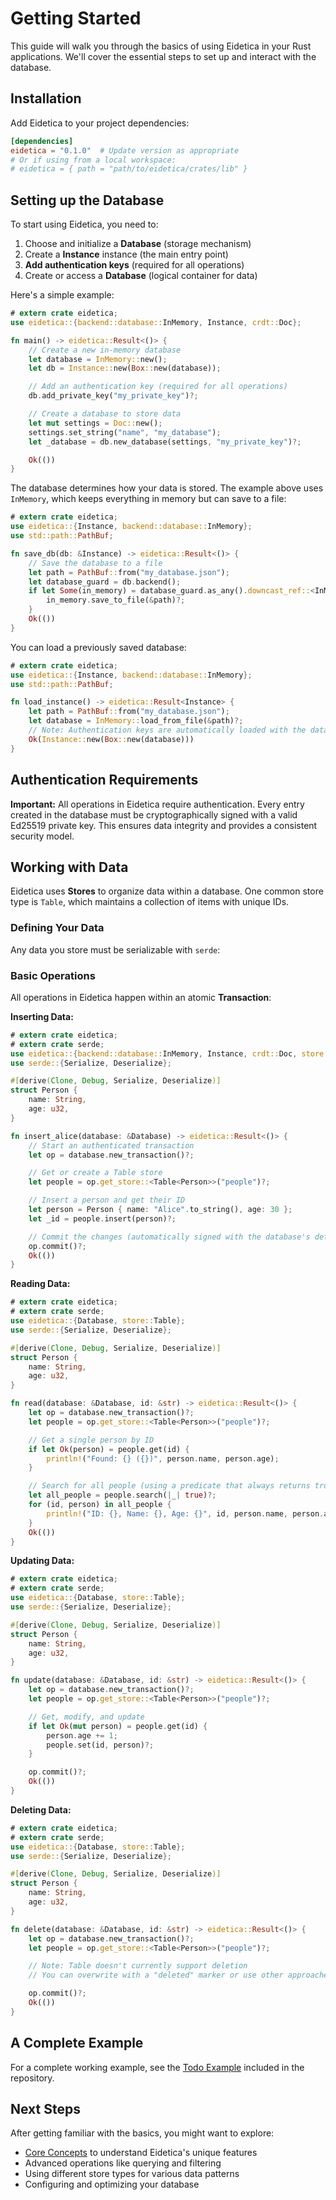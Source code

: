 # Getting Started

This guide will walk you through the basics of using Eidetica in your Rust applications. We'll cover the essential steps to set up and interact with the database.

## Installation

<!-- TODO: Add proper installation instructions once published -->

Add Eidetica to your project dependencies:

```toml
[dependencies]
eidetica = "0.1.0"  # Update version as appropriate
# Or if using from a local workspace:
# eidetica = { path = "path/to/eidetica/crates/lib" }
```

## Setting up the Database

To start using Eidetica, you need to:

1. Choose and initialize a **Database** (storage mechanism)
2. Create a **Instance** instance (the main entry point)
3. **Add authentication keys** (required for all operations)
4. Create or access a **Database** (logical container for data)

Here's a simple example:

```rust
# extern crate eidetica;
use eidetica::{backend::database::InMemory, Instance, crdt::Doc};

fn main() -> eidetica::Result<()> {
    // Create a new in-memory database
    let database = InMemory::new();
    let db = Instance::new(Box::new(database));

    // Add an authentication key (required for all operations)
    db.add_private_key("my_private_key")?;

    // Create a database to store data
    let mut settings = Doc::new();
    settings.set_string("name", "my_database");
    let _database = db.new_database(settings, "my_private_key")?;

    Ok(())
}
```

The database determines how your data is stored. The example above uses `InMemory`, which keeps everything in memory but can save to a file:

```rust
# extern crate eidetica;
use eidetica::{Instance, backend::database::InMemory};
use std::path::PathBuf;

fn save_db(db: &Instance) -> eidetica::Result<()> {
    // Save the database to a file
    let path = PathBuf::from("my_database.json");
    let database_guard = db.backend();
    if let Some(in_memory) = database_guard.as_any().downcast_ref::<InMemory>() {
        in_memory.save_to_file(&path)?;
    }
    Ok(())
}
```

You can load a previously saved database:

```rust
# extern crate eidetica;
use eidetica::{Instance, backend::database::InMemory};
use std::path::PathBuf;

fn load_instance() -> eidetica::Result<Instance> {
    let path = PathBuf::from("my_database.json");
    let database = InMemory::load_from_file(&path)?;
    // Note: Authentication keys are automatically loaded with the database if they exist
    Ok(Instance::new(Box::new(database)))
}
```

## Authentication Requirements

**Important:** All operations in Eidetica require authentication. Every entry created in the database must be cryptographically signed with a valid Ed25519 private key. This ensures data integrity and provides a consistent security model.

## Working with Data

Eidetica uses **Stores** to organize data within a database. One common store type is `Table`, which maintains a collection of items with unique IDs.

### Defining Your Data

Any data you store must be serializable with `serde`:

### Basic Operations

All operations in Eidetica happen within an atomic **Transaction**:

**Inserting Data:**

```rust
# extern crate eidetica;
# extern crate serde;
use eidetica::{backend::database::InMemory, Instance, crdt::Doc, store::Table, Database};
use serde::{Serialize, Deserialize};

#[derive(Clone, Debug, Serialize, Deserialize)]
struct Person {
    name: String,
    age: u32,
}

fn insert_alice(database: &Database) -> eidetica::Result<()> {
    // Start an authenticated transaction
    let op = database.new_transaction()?;

    // Get or create a Table store
    let people = op.get_store::<Table<Person>>("people")?;

    // Insert a person and get their ID
    let person = Person { name: "Alice".to_string(), age: 30 };
    let _id = people.insert(person)?;

    // Commit the changes (automatically signed with the database's default key)
    op.commit()?;
    Ok(())
}
```

**Reading Data:**

```rust
# extern crate eidetica;
# extern crate serde;
use eidetica::{Database, store::Table};
use serde::{Serialize, Deserialize};

#[derive(Clone, Debug, Serialize, Deserialize)]
struct Person {
    name: String,
    age: u32,
}

fn read(database: &Database, id: &str) -> eidetica::Result<()> {
    let op = database.new_transaction()?;
    let people = op.get_store::<Table<Person>>("people")?;

    // Get a single person by ID
    if let Ok(person) = people.get(id) {
        println!("Found: {} ({})", person.name, person.age);
    }

    // Search for all people (using a predicate that always returns true)
    let all_people = people.search(|_| true)?;
    for (id, person) in all_people {
        println!("ID: {}, Name: {}, Age: {}", id, person.name, person.age);
    }
    Ok(())
}
```

**Updating Data:**

```rust
# extern crate eidetica;
# extern crate serde;
use eidetica::{Database, store::Table};
use serde::{Serialize, Deserialize};

#[derive(Clone, Debug, Serialize, Deserialize)]
struct Person {
    name: String,
    age: u32,
}

fn update(database: &Database, id: &str) -> eidetica::Result<()> {
    let op = database.new_transaction()?;
    let people = op.get_store::<Table<Person>>("people")?;

    // Get, modify, and update
    if let Ok(mut person) = people.get(id) {
        person.age += 1;
        people.set(id, person)?;
    }

    op.commit()?;
    Ok(())
}
```

**Deleting Data:**

```rust
# extern crate eidetica;
# extern crate serde;
use eidetica::{Database, store::Table};
use serde::{Serialize, Deserialize};

#[derive(Clone, Debug, Serialize, Deserialize)]
struct Person {
    name: String,
    age: u32,
}

fn delete(database: &Database, id: &str) -> eidetica::Result<()> {
    let op = database.new_transaction()?;
    let people = op.get_store::<Table<Person>>("people")?;

    // Note: Table doesn't currently support deletion
    // You can overwrite with a "deleted" marker or use other approaches

    op.commit()?;
    Ok(())
}
```

## A Complete Example

For a complete working example, see the [Todo Example](../../examples/todo/README.md) included in the repository.

## Next Steps

After getting familiar with the basics, you might want to explore:

- [Core Concepts](core_concepts.md) to understand Eidetica's unique features
- Advanced operations like querying and filtering
- Using different store types for various data patterns
- Configuring and optimizing your database
